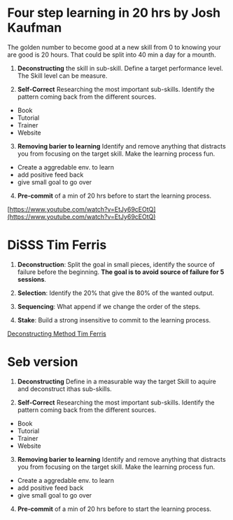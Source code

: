 # Four step learning in 20 hrs by Josh Kaufman

The golden number to become good at a new skill from 0 to knowing your are good is 20 hours. That could be split into 40 min a day for a mounth.

1. **Deconstructing** the skill in sub-skill. Define a target performance level. The Skill level can be measure.

2. **Self-Correct** Researching the most important sub-skills. Identify the pattern coming back from the different sources.

- Book
- Tutorial
- Trainer
- Website

3. **Removing barier to learning** Identify and remove anything that distracts you from focusing on the target skill. Make the learning process fun.

- Create a aggredable env. to learn
- add positive feed back
- give small goal to go over

4. **Pre-commit** of a min of 20 hrs before to start the learning process.

[https://www.youtube.com/watch?v=EtJy69cEOtQ](https://www.youtube.com/watch?v=EtJy69cEOtQ)

# DiSSS Tim Ferris

1. **Deconstruction**: Split the goal in small pieces, identify the source of failure before the beginning. **The goal is to avoid source of failure for 5 sessions**.

2. **Selection**: Identify the 20% that give the 80% of the wanted output.

3. **Sequencing**: What append if we change the order of the steps.

4. **Stake**: Build a strong insensitive to commit to the learning process.

[Deconstructing Method Tim Ferris](https://www.youtube.com/watch?v=DSq9uGs_z0E)

# Seb version

1. **Deconstructing** Define in a measurable way the target Skill to aquire and deconstruct ithas sub-skills.

2. **Self-Correct** Researching the most important sub-skills. Identify the pattern coming back from the different sources.

- Book
- Tutorial
- Trainer
- Website

3. **Removing barier to learning** Identify and remove anything that distracts you from focusing on the target skill. Make the learning process fun.

- Create a aggredable env. to learn
- add positive feed back
- give small goal to go over

4. **Pre-commit** of a min of 20 hrs before to start the learning process.
